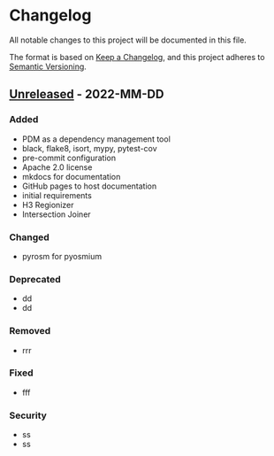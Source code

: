 # Changelog
All notable changes to this project will be documented in this file.

The format is based on [Keep a Changelog](https://keepachangelog.com/en/1.0.0/),
and this project adheres to [Semantic Versioning](https://semver.org/spec/v2.0.0.html).

## [Unreleased] - 2022-MM-DD

### Added
- PDM as a dependency management tool
- black, flake8, isort, mypy, pytest-cov
- pre-commit configuration
- Apache 2.0 license
- mkdocs for documentation
- GitHub pages to host documentation
- initial requirements
- H3 Regionizer
- Intersection Joiner

### Changed
- pyrosm for pyosmium

### Deprecated
- dd
- dd

### Removed
- rrr

### Fixed
- fff

### Security
- ss
- ss

[Unreleased]: https://github.com/srai-lab/srai/compare/687500b...HEAD
